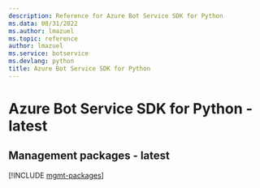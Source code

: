 ```yaml
---
description: Reference for Azure Bot Service SDK for Python
ms.data: 08/31/2022
ms.author: lmazuel
ms.topic: reference
author: lmazuel
ms.service: botservice
ms.devlang: python
title: Azure Bot Service SDK for Python
---
```

# Azure Bot Service SDK for Python - latest

## Management packages - latest
[!INCLUDE [mgmt-packages](bot-service-mgmt-index.md)]
